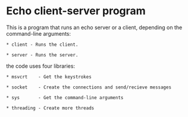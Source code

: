 # Echo client-server program #

This is a program that runs an echo server or a client, depending on the command-line arguments:

    * client - Runs the client.

    * server - Runs the server.

the code uses four libraries:

    * msvcrt    - Get the keystrokes

    * socket    - Create the connections and send/recieve messages

    * sys       - Get the command-line arguments

    * threading - Create more threads